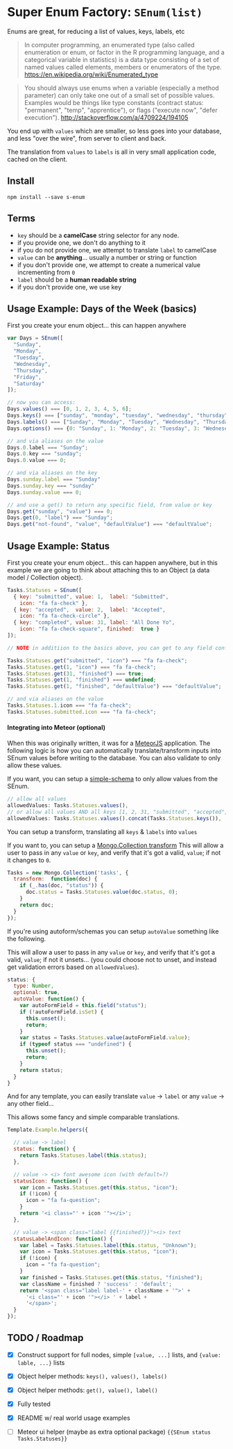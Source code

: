 # Super Enum Factory: `SEnum(list)`

Enums are great, for reducing a list of values, keys, labels, etc

> In computer programming, an enumerated type (also called enumeration or enum, or factor in the R programming language, and a categorical variable in statistics) is a data type consisting of a set of named values called elements, members or enumerators of the type.
> https://en.wikipedia.org/wiki/Enumerated_type

> You should always use enums when a variable (especially a method parameter) can only take one out of a small set of possible values. Examples would be things like type constants (contract status: "permanent", "temp", "apprentice"), or flags ("execute now", "defer execution").
> http://stackoverflow.com/a/4709224/194105

You end up with `values` which are smaller, so less goes into your database, and
less "over the wire", from server to client and back.

The translation from `values` to `labels` is all in very small application code,
cached on the client.

## Install

```
npm install --save s-enum
```

## Terms

* `key` should be a **camelCase** string selector for any node.
 * if you provide one, we don't do anything to it
 * if you do not provide one, we attempt to translate `label` to camelCase
* `value` can be **anything**... usually a number or string or function
 * if you don't provide one, we attempt to create a numerical value incrementing
   from `0`
* `label` should be a **human readable string**
 * if you don't provide one, we use key


## Usage Example: Days of the Week (basics)

First you create your enum object... this can happen anywhere

``` js
var Days = SEnum([
  "Sunday",
  "Monday",
  "Tuesday",
  "Wednesday",
  "Thursday",
  "Friday",
  "Saturday"
]);

// now you can access:
Days.values() === [0, 1, 2, 3, 4, 5, 6];
Days.keys() === ["sunday", "monday", "tuesday", "wednesday", "thursday", "friday", "saturday"];
Days.labels() === ["Sunday", "Monday", "Tuesday", "Wednesday", "Thursday", "Friday", "Saturday"];
Days.options() === {0: "Sunday", 1: "Monday", 2: "Tuesday", 3: "Wednesday", 4: "Thursday", 5: "Friday", 6: "Saturday"};

// and via aliases on the value
Days.0.label === "Sunday";
Days.0.key === "sunday";
Days.0.value === 0;

// and via aliases on the key
Days.sunday.label === "Sunday"
Days.sunday.key === "sunday"
Days.sunday.value === 0;

// and use a get() to return any specific field, from value or key
Days.get("sunday", "value") === 0;
Days.get(0, "label") === "Sunday";
Days.get("not-found", "value", "defaultValue") === "defaultValue";
```

## Usage Example: Status

First you create your enum object... this can happen anywhere, but in this
example we are going to think about attaching this to an Object
(a data model / Collection object).

``` js
Tasks.Statuses = SEnum([
  { key: "submitted", value: 1,  label: "Submitted",
    icon: "fa fa-check" },
  { key: "accepted",  value: 2,  label: "Accepted",
    icon: "fa fa-check-circle" },
  { key: "completed", value: 31, label: "All Done Yo",
    icon: "fa fa-check-square", finished:  true }
]);

// NOTE in additiion to the basics above, you can get to any field configured

Tasks.Statuses.get("submitted", "icon") === "fa fa-check";
Tasks.Statuses.get(1, "icon") === "fa fa-check";
Tasks.Statuses.get(31, "finished") === true;
Tasks.Statuses.get(1, "finished") === undefined;
Tasks.Statuses.get(1, "finished", "defaultValue") === "defaultValue";

// and via aliases on the value
Tasks.Statuses.1.icon === "fa fa-check";
Tasks.Statuses.submitted.icon === "fa fa-check";
```

#### Integrating into Meteor (optional)

When this was originally written, it was for a [MeteorJS](https://meteor.com) application.
The following logic is how you can automatically translate/transform inputs
into SEnum values before writing to the database.  You can also validate to
only allow these values.

If you want, you can setup a
[simple-schema](https://github.com/aldeed/meteor-simple-schema/)
to only allow values from the SEnum.

``` js
// allow all values
allowedValues: Tasks.Statuses.values(),
// or allow all values AND all keys [1, 2, 31, "submitted", "accepted", "completed"]
allowedValues: Tasks.Statuses.values().concat(Tasks.Statuses.keys()),
```

You can setup a transform, translating all `keys` & `labels` into `values`

If you want to, you can setup a
[Mongo.Collection transform](http://docs.meteor.com/#/full/mongo_collection)
This will allow a user to pass in any `value` or `key`, and verify that it's got
a valid, `value`; if not it changes to `0`.

``` js
Tasks = new Mongo.Collection('tasks', {
  transform:  function(doc) {
    if (_.has(doc, "status")) {
      doc.status = Tasks.Statuses.value(doc.status, 0);
    }
    return doc;
  }
});
```

If you're using autoform/schemas you can setup `autoValue` something like the
following.

This will allow a user to pass in any `value` or `key`, and verify that it's got
a valid, `value`; if not it unsets... (you could choose not to unset, and
instead get validation errors based on `allowedValues`).

``` js
status: {
  type: Number,
  optional: true,
  autoValue: function() {
    var autoFormField = this.field("status");
    if (!autoFormField.isSet) {
      this.unset();
      return;
    }
    var status = Tasks.Statuses.value(autoFormField.value);
    if (typeof status === "undefined") {
      this.unset();
      return;
    }
    return status;
  }
}
```

And for any template, you can easily translate
`value` -> `label`
or any `value` -> any other field...

This allows some fancy and simple comparable translations.

``` js
Template.Example.helpers({

  // value -> label
  status: function() {
    return Tasks.Statuses.label(this.status);
  },

  // value -> <i> font awesome icon (with default=?)
  statusIcon: function() {
    var icon = Tasks.Statuses.get(this.status, "icon");
    if (!icon) {
      icon = "fa fa-question";
    }
    return '<i class="' + icon '"></i>';
  },

  // value -> <span class="label {{finished?}}"><i> text
  statusLabelAndIcon: function() {
    var label = Tasks.Statuses.label(this.status, "Unknown");
    var icon = Tasks.Statuses.get(this.status, "icon");
    if (!icon) {
      icon = "fa fa-question";
    }
    var finished = Tasks.Statuses.get(this.status, "finished");
    var className = finished ? 'success' : 'default';
    return '<span class="label label-' + className + '">' +
      '<i class="' + icon '"></i> ' + label +
      '</span>';
  }
});
```

## TODO / Roadmap

- [x] Construct support for full nodes, simple `[value, ...]` lists, and `{value: lable, ...}` lists
- [x] Object helper methods: `keys(), values(), labels()`
- [x] Object helper methods: `get(), value(), label()`
- [x] Fully tested
- [x] README w/ real world usage examples
- [ ] Meteor ui helper (maybe as extra optional package) `{{SEnum status Tasks.Statuses}}`


